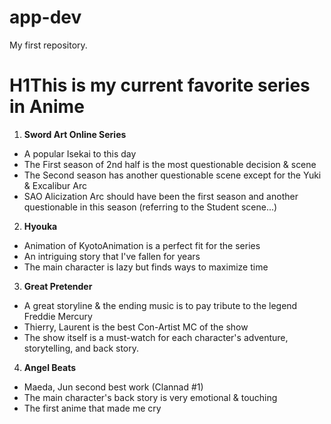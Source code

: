 # app-dev
 My first repository.

# H1**This is my current favorite series in Anime**

1. **Sword Art Online Series**
 - A popular Isekai to this day
 - The First season of 2nd half is the most questionable decision & scene
 - The Second season has another questionable scene except for the Yuki & Excalibur Arc
 - SAO Alicization Arc should have been the first season and another questionable in this season (referring to the Student scene...)
  
2. **Hyouka**
 - Animation of KyotoAnimation is a perfect fit for the series
 - An intriguing story that I've fallen for years
 - The main character is lazy but finds ways to maximize time

3. **Great Pretender**
 - A great storyline & the ending music is to pay tribute to the legend Freddie Mercury
 - Thierry, Laurent is the best Con-Artist MC of the show
 - The show itself is a must-watch for each character's adventure, storytelling, and back story.

4. **Angel Beats**
 - Maeda, Jun second best work (Clannad #1)
 - The main character's back story is very emotional & touching
 - The first anime that made me cry
